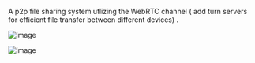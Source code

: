 A p2p file sharing system utlizing the WebRTC channel ( add turn servers for efficient file transfer between different devices) . 

![image](https://github.com/user-attachments/assets/ee736da9-b5b8-434e-a42f-46014cf600a9)

![image](https://github.com/user-attachments/assets/ab9f2a88-d3e7-4a0a-a765-3bcd76aa2122)


